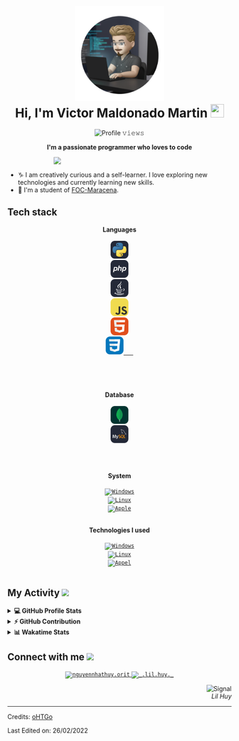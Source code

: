 <!-- Header -->
<h1 align="center">
	<img src="https://github.com/Victormm-720/Victormm-720/blob/58c0982ada99fe024eda26694e39bf80cbd1827e/Memoji.png" alt="Memoji" width="200"/>
	<br>
  Hi, I'm Victor Maldonado Martin <img src="https://github.com/oHTGo/oHTGo/blob/main/images/hi.gif" width="30px" height="30px">
</h1>

<!-- Counter -->
<p align="center">
  <img alt="Profile 𝚟𝚒𝚎𝚠𝚜" height="20px" src="https://hits.seeyoufarm.com/api/count/incr/badge.svg?url=https://github.com/oHTGo&count_bg=%23579E91&title_bg=%23555555&icon=&icon_color=%23E7E7E7&title=Views&edge_flat=false">
</p>

<p align="center">
  <b>I'm a passionate programmer who loves to code</b>
</p>

<img align='right' src="https://github.com/oHTGo/oHTGo/blob/main/images/coding.gif" width="400">
<br>

- ♑ I am creatively curious and a self-learner. I love exploring new technologies and currently learning new skills.
- 📓 I'm a student of [FOC-Maracena](https://www.fp-informatica.com/?gad_source=1&gad_campaignid=22757866554&gbraid=0AAAAAD_EyCDOtZaAHwYsdG9RY4yn59NOB&gclid=Cj0KCQjw0NPGBhCDARIsAGAzpp0CtzG4DsziMkq_FY8U24EkoeTIsVVlUR6nq603syKnWeIVMITjNPYaAlzgEALw_wcB).

<h2>Tech stack</h2>

<p align="center">
  <b>Languages</b>
  <br>
  <br>
	<a href="[url](https://developer.mozilla.org/en-US/docs/Glossary/Python)" >
    	<code><img src="https://raw.githubusercontent.com/tandpfun/skill-icons/65dea6c4eaca7da319e552c09f4cf5a9a8dab2c8/icons/Python-Dark.svg" alt="Python" 		height="40"/></code>
  	</a>
  <br>
	<a href="[url](https://developer.mozilla.org/en-US/docs/Glossary/PHP)" >
    	<code><img src="https://raw.githubusercontent.com/tandpfun/skill-icons/65dea6c4eaca7da319e552c09f4cf5a9a8dab2c8/icons/PHP-Dark.svg" alt="Php" 				height="40"/></code>
  	</a>
  <br>
	<a href="[url](https://developer.mozilla.org/en-US/docs/Glossary/Java)" >
    	<code><img src="https://raw.githubusercontent.com/tandpfun/skill-icons/65dea6c4eaca7da319e552c09f4cf5a9a8dab2c8/icons/Java-Dark.svg" alt="Java" 			height="40"/></code>
  	</a>
  <br>
	<a href="[url](https://developer.mozilla.org/en-US/docs/Web/JavaScript)" >
    	<code><img src="https://raw.githubusercontent.com/tandpfun/skill-icons/65dea6c4eaca7da319e552c09f4cf5a9a8dab2c8/icons/JavaScript.svg" 						alt="JavaScript" height="40"/></code>
  	</a>
  <br>
	<a href="[url](https://developer.mozilla.org/en-US/docs/Web/HTML)" >
    	<code><img src="https://raw.githubusercontent.com/tandpfun/skill-icons/65dea6c4eaca7da319e552c09f4cf5a9a8dab2c8/icons/HTML.svg" alt="HTML" 					height="40"/></code>
  	</a>
  <br>
	<a href="[url](https://developer.mozilla.org/en-US/docs/Web/CSS)" >
    	<code><img src="https://raw.githubusercontent.com/tandpfun/skill-icons/65dea6c4eaca7da319e552c09f4cf5a9a8dab2c8/icons/CSS.svg" alt="CSS" 					height="40"/>	</code>
  	</a>
	<br>  
	<br>
</p>

<br>
<br>

<p align="center">
  <b>Database</b>
  <br>
  <br>
	  <a href="https://www.mongodb.com/" target="_blank">
	    <code><img src="https://raw.githubusercontent.com/tandpfun/skill-icons/65dea6c4eaca7da319e552c09f4cf5a9a8dab2c8/icons/MongoDB.svg" alt="MongoDB" 		height="40"/></code>
	  </a>
  <br>
	  <a href="https://www.mysql.com/" target="_blank">
	    <code><img src="https://raw.githubusercontent.com/tandpfun/skill-icons/65dea6c4eaca7da319e552c09f4cf5a9a8dab2c8/icons/MySQL-Dark.svg" alt="MySQL" 		height="40"/></code>
	  </a>
</p>

<br>
<br>

<p align="center">
  <b>System</b>
  <br>
  <br>
	  <a href="https://en.wikipedia.org/wiki/Microsoft_Windows" target="_blank">
	    <code><img src="https://github.com/oHTGo/oHTGo/blob/main/images/windows.svg" alt="Windows" height="40"/></code>
	  </a>
  <br>
	  <a href="https://en.wikipedia.org/wiki/Linux" target="_blank">
	    <code><img src="https://github.com/oHTGo/oHTGo/blob/main/images/linux.svg" alt="Linux" height="40"/></code>
	  </a>
  <br>
	 <a href="https://en.wikipedia.org/wiki/Apple" target="_blank">
	    <code><img src="[https://github.com/oHTGo/oHTGo/blob/main/images/linux.svg](https://raw.githubusercontent.com/tandpfun/skill-				icons/65dea6c4eaca7da319e552c09f4cf5a9a8dab2c8/icons/Apple-Dark.svg)" alt="Apple" height="40"/></code>
	  </a>
  <br>
  <br>
</p>
<p align="center">
  <b>Technologies I used</b>
  <br>
  <br>
	  <a href="https://en.wikipedia.org/wiki/Microsoft_Windows" target="_blank">
	    <code><img src="https://github.com/oHTGo/oHTGo/blob/main/images/windows.svg" alt="Windows" height="40"/></code>
	  </a>
  <br>
	  <a href="https://en.wikipedia.org/wiki/Linux" target="_blank">
	    <code><img src="https://github.com/oHTGo/oHTGo/blob/main/images/linux.svg" alt="Linux" height="40"/></code>
	  </a>
  <br>
	 <a href="https://en.wikipedia.org/wiki/Linux" target="_blank">
	    <code><img src="https://github.com/oHTGo/oHTGo/blob/main/images/linux.svg" alt="Appel" height="40"/></code>
	  </a>
  <br>
  <br>
</p>

<!-- My Activity -->
<h2>My Activity <img src="https://github.com/oHTGo/oHTGo/blob/main/images/github-stats.gif" height="35px"></h2>
<details> 
  <summary><b>💻 GitHub Profile Stats</b></summary>
  <br>
  <p align="center">
    <img alt="Mosted used languages" src="https://github-readme-stats.vercel.app/api/top-langs/?username=oHTGo&layout=compact&theme=dark" height="192px"/>
    <br>
	  <img src="https://github-readme-stats.vercel.app/api?username=oHTGo&show_icons=true&icon_color=ffffff&theme=dark" alt="oHTGo's Github Stats" height="192px"/>
    <br>
    <b>Note:</b> Top languages is only a metric of the languages my public code consists of and doesn't reflect experience or skill level.
  </p>
</details>
<details>
  <summary><b>⚡ GitHub Contribution</b></summary>
  <br>
  <p><img alt="oHTGo's GitHub Contribution" src="https://github.com/oHTGo/oHTGo/blob/snake/snake.svg"/></p>
  <br>
</details>
<details> 
  <summary><b>📊 Wakatime Stats</b></summary>
  <br>
  
<!--START_SECTION:waka-->
![Code Time](http://img.shields.io/badge/Code%20Time-216%20hrs%2024%20mins-blue)

**I'm a Night 🦉**

```text
🌞 Morning    84 commits     ████░░░░░░░░░░░░░░░░░░░░░   17.83%
🌆 Daytime    145 commits    ███████░░░░░░░░░░░░░░░░░░   30.79%
🌃 Evening    194 commits    ██████████░░░░░░░░░░░░░░░   41.19%
🌙 Night      48 commits     ██░░░░░░░░░░░░░░░░░░░░░░░   10.19%

```

📅 **I'm Most Productive on Tuesday**

```text
Monday       73 commits     ████░░░░░░░░░░░░░░░░░░░░░   15.5%
Tuesday      86 commits     ████░░░░░░░░░░░░░░░░░░░░░   18.26%
Wednesday    74 commits     ████░░░░░░░░░░░░░░░░░░░░░   15.71%
Thursday     36 commits     ██░░░░░░░░░░░░░░░░░░░░░░░   7.64%
Friday       55 commits     ███░░░░░░░░░░░░░░░░░░░░░░   11.68%
Saturday     62 commits     ███░░░░░░░░░░░░░░░░░░░░░░   13.16%
Sunday       85 commits     ████░░░░░░░░░░░░░░░░░░░░░   18.05%

```

📊 **This Week I Spent My Time On**

```text
⌚︎ Time Zone: Asia/Ho_Chi_Minh

💬 Programming Languages:
Other                    18 hrs 45 mins      █████████████████░░░░░░░░   69.59%
TypeScript               3 hrs 17 mins       ███░░░░░░░░░░░░░░░░░░░░░░   12.19%
CSS                      2 hrs 45 mins       ██░░░░░░░░░░░░░░░░░░░░░░░   10.22%
Java                     1 hr 6 mins         █░░░░░░░░░░░░░░░░░░░░░░░░   4.1%
JSON                     24 mins             ░░░░░░░░░░░░░░░░░░░░░░░░░   1.49%

🔥 Editors:
Browser                  18 hrs 2 mins       ████████████████░░░░░░░░░   66.94%
VS Code                  7 hrs 48 mins       ███████░░░░░░░░░░░░░░░░░░   28.97%
NetBeans                 1 hr 6 mins         █░░░░░░░░░░░░░░░░░░░░░░░░   4.09%

```

<!--END_SECTION:waka-->
</details>

<!-- Connection -->
<h2> Connect with me <img src="https://github.com/oHTGo/oHTGo/blob/main/images/handshake.gif" height="35px"></h2>
<p align="center">
  <a href="https://facebook.com/nguyennhathuy.orit" target="_blank">
    <code><img src="https://github.com/oHTGo/oHTGo/blob/main/images/facebook.svg" alt="nguyennhathuy.orit" height="30" width="40"/></code>
  </a>
  <a href="https://instagram.com/_.lil.huy._" target="_blank">
    <code><img src="https://github.com/oHTGo/oHTGo/blob/main/images/instagram.svg" alt="_.lil.huy._" height="30" width="40"/></code>
  </a>
</p>

<!-- Signal -->
<p align="right">
  <img alt="Signal" height="25px" src="https://media.giphy.com/media/hlRzt8TxCNVcEZBt9w/giphy.gif">
  <br>
  <em>Lil Huy</em>
</p>

---

Credits: [oHTGo](https://github.com/oHTGo)

Last Edited on: 26/02/2022
